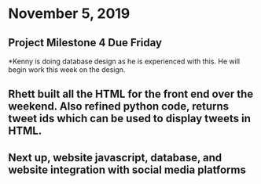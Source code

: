 # November 5, 2019

## Project Milestone 4 Due Friday
*Kenny is doing database design as he is experienced with this. He will begin work this week on the design.


## Rhett built all the HTML for the front end over the weekend. Also refined python code, returns tweet ids which can be used to display tweets in HTML.

## Next up, website javascript, database, and website integration with social media platforms
